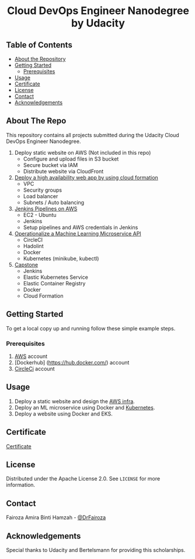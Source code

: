 <h1 align="center">Cloud DevOps Engineer Nanodegree by Udacity</h1>


<!-- TABLE OF CONTENTS -->
## Table of Contents

* [About the Repository](#about-the-repo)
* [Getting Started](#getting-started)
  * [Prerequisites](#prerequisites)
* [Usage](#usage)
* [Certificate](#certificate)
* [License](#license)
* [Contact](#contact)
* [Acknowledgements](#acknowledgements)



<!-- ABOUT THE REPO -->
## About The Repo

This repository contains all projects submitted during the Udacity Cloud DevOps Engineer Nanodegree.

1. Deploy static website on AWS (Not included in this repo)
    <ul>
        <li> Configure and upload files in S3 bucket</li>
        <li> Secure bucket via IAM</li>
        <li> Distribute website via CloudFront</li>
    </ul>
2. [Deploy a high availability web app by using cloud formation](https://github.com/FairozaAmira/Cloud-DevOps-Engineer-ND/tree/master/Deploy-a-High-Availability-Web-App-Using-CloudFormation)
    <ul>
        <li> VPC</li>
        <li> Security groups</li>
        <li> Load balancer</li>
        <li> Subnets / Auto balancing</li>
    </ul>
 3. [Jenkins Pipelines on AWS](https://github.com/FairozaAmira/Cloud-DevOps-Engineer-ND/tree/master/Jenkins-Pipelines-on-AWS)
    <ul>
        <li> EC2 - Ubuntu</li>
        <li> Jenkins</li>
        <li> Setup pipelines and AWS credentials in Jenkins</li>
    </ul>
 4. [Operationalize a Machine Learning Microservice API](https://github.com/FairozaAmira/Operationalize-a-Machine-Learning-Microservice-API.git)
    <ul>
        <li> CircleCI</li>
        <li> Hadolint</li>
        <li> Docker</li>
        <li> Kubernetes (minikube, kubectl)</li>
    </ul>
 5. [Capstone](https://github.com/FairozaAmira/cloud-devops-udacity-capstone.git)
    <ul>
        <li> Jenkins</li>
        <li> Elastic Kubernetes Service</li>
        <li> Elastic Container Registry</li>
        <li> Docker</li>
        <li> Cloud Formation</li>
    </ul>

<!-- GETTING STARTED -->
## Getting Started

To get a local copy up and running follow these simple example steps.

### Prerequisites

1. [AWS](aws.amazon.com) account 
2. [Dockerhub] (https://hub.docker.com/) account
3. [CircleCi](https://circleci.com/) account

<!-- USAGE EXAMPLES -->
## Usage

1. Deploy a static website and design the [AWS infra](https://github.com/FairozaAmira/Cloud-DevOps-Engineer-ND/blob/master/Deploy-a-High-Availability-Web-App-Using-CloudFormation/infra_diagram.PNG).
2. Deploy an ML microservice using Docker and [Kubernetes](https://github.com/FairozaAmira/Operationalize-a-Machine-Learning-Microservice-API/blob/4e43933d474269b0df39bb75181317d108f4f453/output_txt_files/kubernetes_out.txt). 
3. Deploy a website using Docker and EKS.

## Certificate

[Certificate](https://confirm.udacity.com/DFPWZC3G)

<!-- LICENSE -->
## License

Distributed under the Apache License 2.0. See `LICENSE` for more information.


<!-- CONTACT -->
## Contact

Fairoza Amira Binti Hamzah - [@DrFairoza](https://twitter.com/DrFairoza)

<!-- Acknowledgement -->
## Acknowledgements

Special thanks to Udacity and Bertelsmann for providing this scholarships.
